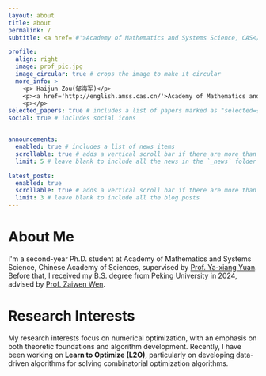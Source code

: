 ```yaml
---
layout: about
title: about
permalink: /
subtitle: <a href='#'>Academy of Mathematics and Systems Science, CAS</a>

profile:
  align: right
  image: prof_pic.jpg
  image_circular: true # crops the image to make it circular
  more_info: >
    <p> Haijun Zou(邹海军)</p>
    <p><a href='http://english.amss.cas.cn/'>Academy of Mathematics and Systems Science</a></p>
    <p></p>
selected_papers: true # includes a list of papers marked as "selected={true}"
social: true # includes social icons


announcements:
  enabled: true # includes a list of news items
  scrollable: true # adds a vertical scroll bar if there are more than 3 news items
  limit: 5 # leave blank to include all the news in the `_news` folder

latest_posts:
  enabled: true
  scrollable: true # adds a vertical scroll bar if there are more than 3 new posts items
  limit: 3 # leave blank to include all the blog posts
---
```


About Me
=====
I'm a second-year Ph.D. student at Academy of Mathematics and Systems Science, Chinese Academy of Sciences, supervised by [Prof. Ya-xiang Yuan](https://lsec.cc.ac.cn/~yyx/). Before that, I received my B.S. degree from Peking University in 2024, advised by [Prof. Zaiwen Wen](http://faculty.bicmr.pku.edu.cn/~wenzw/). 

Research Interests
======
My research interests focus on numerical optimization, with an emphasis on both theoretic foundations and algorithm development. Recently, I have been working on **Learn to Optimize (L2O)**, particularly on developing data-driven algorithms for solving combinatorial optimization algorithms.
